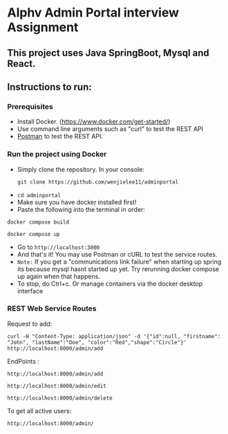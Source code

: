 # Alphv Admin Portal interview Assignment
## This project uses Java SpringBoot, Mysql and React. 
## Instructions to run:

### Prerequisites
- Install Docker. (https://www.docker.com/get-started/)
- Use command line arguments such as "curl" to test the REST API
- [Postman](https://chrome.google.com/webstore/detail/postman/fhbjgbiflinjbdggehcddcbncdddomop?hl=en) to test the REST API.


### Run the project using Docker
- Simply clone the repository. In your console:
  ```
  git clone https://github.com/wenjielee11/adminportal
  ```
- ```cd adminportal```
- Make sure you have docker installed first!
- Paste the following into the terminal in order:
```
docker compose build
```
```
docker compose up
```
- Go to ```http://localhost:3000```
- And that's it! You may use Postman or cURL to test the service routes.
- ```Note:``` If you get a "communications link failure" when starting up spring its because mysql hasnt started up yet. Try rerunning docker compose up again when that happens.
- To stop, do Ctrl+c. Or manage containers via the docker desktop interface

### REST Web Service Routes


Request to add:
```
curl -H "Content-Type: application/json" -d '{"id":null, "firstname": "John", "lastName":"Doe", "color":"Red","shape":"Circle"}' http://localhost:8000/admin/add
```

EndPoints : 
```
http://localhost:8000/admin/add
```
```
http://localhost:8000/admin/edit
```
```
http://localhost:8000/admin/delete
```
To get all active users:
```
http://localhost:8000/admin/
```

